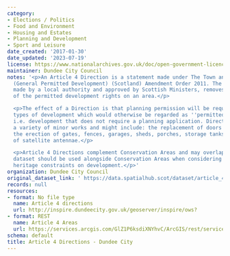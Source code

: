 ```yaml
---
category:
- Elections / Politics
- Food and Environment
- Housing and Estates
- Planning and Development
- Sport and Leisure
date_created: '2017-01-30'
date_updated: '2023-07-19'
license: https://www.nationalarchives.gov.uk/doc/open-government-licence/version/3/
maintainer: Dundee City Council
notes: '<p>An Article 4 Direction is a statement made under The Town and Country Planning
  (General Permitted Development) (Scotland) Amendment Order 2011. The Direction,
  made by a local authority and approved by Scottish Ministers, removes all or some
  of the permitted development rights on an area.</p>

  <p>The effect of a Direction is that planning permission will be required for specific
  types of development which would otherwise be regarded as ''permitted development'',
  i.e. development that does not require a planning application. Directions can cover
  a variety of minor works and might include: the replacement of doors and windows,
  the erection of gates, fences, garages, sheds, porches, storage tanks or the installation
  of satellite antennae.</p>

  <p>Article 4 Directions complement Conservation Areas and may overlap these. This
  dataset should be used alongside Conservation Areas when considering built environment
  heritage constraints on development.</p>'
organization: Dundee City Council
original_dataset_link: ' https://data.spatialhub.scot/dataset/article_4_directions-dc'
records: null
resources:
- format: No file type
  name: Article 4 directions
  url: http://inspire.dundeecity.gov.uk/geoserver/inspire/ows?
- format: REST
  name: Article 4 Areas
  url: https://services.arcgis.com/GlZ1P6ksdiXNYhvC/ArcGIS/rest/services/Article_4_Directions_view/FeatureServer/1
schema: default
title: Article 4 Directions - Dundee City
---
```

